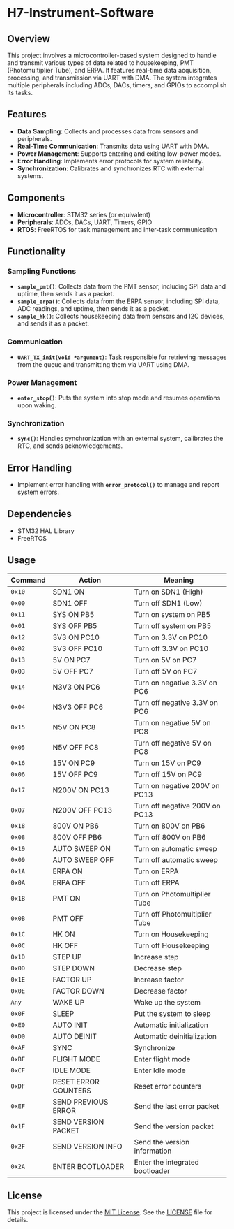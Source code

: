 # H7-Instrument-Software

## Overview

This project involves a microcontroller-based system designed to handle and transmit various types of data related to housekeeping, PMT (Photomultiplier Tube), and ERPA. It features real-time data acquisition, processing, and transmission via UART with DMA. The system integrates multiple peripherals including ADCs, DACs, timers, and GPIOs to accomplish its tasks.

## Features

- **Data Sampling**: Collects and processes data from sensors and peripherals.
- **Real-Time Communication**: Transmits data using UART with DMA.
- **Power Management**: Supports entering and exiting low-power modes.
- **Error Handling**: Implements error protocols for system reliability.
- **Synchronization**: Calibrates and synchronizes RTC with external systems.

## Components

- **Microcontroller**: STM32 series (or equivalent)
- **Peripherals**: ADCs, DACs, UART, Timers, GPIO
- **RTOS**: FreeRTOS for task management and inter-task communication

## Functionality

### Sampling Functions

- **`sample_pmt()`**: Collects data from the PMT sensor, including SPI data and uptime, then sends it as a packet.
- **`sample_erpa()`**: Collects data from the ERPA sensor, including SPI data, ADC readings, and uptime, then sends it as a packet.
- **`sample_hk()`**: Collects housekeeping data from sensors and I2C devices, and sends it as a packet.

### Communication

- **`UART_TX_init(void *argument)`**: Task responsible for retrieving messages from the queue and transmitting them via UART using DMA.

### Power Management

- **`enter_stop()`**: Puts the system into stop mode and resumes operations upon waking.

### Synchronization

- **`sync()`**: Handles synchronization with an external system, calibrates the RTC, and sends acknowledgements.

## Error Handling

- Implement error handling with **`error_protocol()`** to manage and report system errors.

## Dependencies

- STM32 HAL Library
- FreeRTOS

## Usage
| Command | Action | Meaning |
|---------|--------|---------|
| `0x10` | SDN1 ON | Turn on SDN1 (High) |
| `0x00` | SDN1 OFF | Turn off SDN1 (Low) |
| `0x11` | SYS ON PB5 | Turn on system on PB5 |
| `0x01` | SYS OFF PB5 | Turn off system on PB5 |
| `0x12` | 3V3 ON PC10 | Turn on 3.3V on PC10 |
| `0x02` | 3V3 OFF PC10 | Turn off 3.3V on PC10 |
| `0x13` | 5V ON PC7 | Turn on 5V on PC7 |
| `0x03` | 5V OFF PC7 | Turn off 5V on PC7 |
| `0x14` | N3V3 ON PC6 | Turn on negative 3.3V on PC6 |
| `0x04` | N3V3 OFF PC6 | Turn off negative 3.3V on PC6 |
| `0x15` | N5V ON PC8 | Turn on negative 5V on PC8 |
| `0x05` | N5V OFF PC8 | Turn off negative 5V on PC8 |
| `0x16` | 15V ON PC9 | Turn on 15V on PC9 |
| `0x06` | 15V OFF PC9 | Turn off 15V on PC9 |
| `0x17` | N200V ON PC13 | Turn on negative 200V on PC13 |
| `0x07` | N200V OFF PC13 | Turn off negative 200V on PC13 |
| `0x18` | 800V ON PB6 | Turn on 800V on PB6 |
| `0x08` | 800V OFF PB6 | Turn off 800V on PB6 |
| `0x19` | AUTO SWEEP ON | Turn on automatic sweep |
| `0x09` | AUTO SWEEP OFF | Turn off automatic sweep |
| `0x1A` | ERPA ON | Turn on ERPA |
| `0x0A` | ERPA OFF | Turn off ERPA |
| `0x1B` | PMT ON | Turn on Photomultiplier Tube |
| `0x0B` | PMT OFF | Turn off Photomultiplier Tube |
| `0x1C` | HK ON | Turn on Housekeeping |
| `0x0C` | HK OFF | Turn off Housekeeping |
| `0x1D` | STEP UP | Increase step |
| `0x0D` | STEP DOWN | Decrease step |
| `0x1E` | FACTOR UP | Increase factor |
| `0x0E` | FACTOR DOWN | Decrease factor |
| `Any` | WAKE UP | Wake up the system |
| `0x0F` | SLEEP | Put the system to sleep |
| `0xE0` | AUTO INIT | Automatic initialization |
| `0xD0` | AUTO DEINIT | Automatic deinitialization |
| `0xAF` | SYNC | Synchronize |
| `0xBF` | FLIGHT MODE | Enter flight mode |
| `0xCF` | IDLE MODE | Enter Idle mode |
| `0xDF` | RESET ERROR COUNTERS | Reset error counters |
| `0xEF` | SEND PREVIOUS ERROR | Send the last error packet |
| `0x1F` | SEND VERSION PACKET | Send the version packet |
| `0x2F` | SEND VERSION INFO | Send the version information |
| `0x2A` | ENTER BOOTLOADER | Enter the integrated bootloader |
## License

This project is licensed under the [MIT License](LICENSE). See the [LICENSE](LICENSE) file for details.

